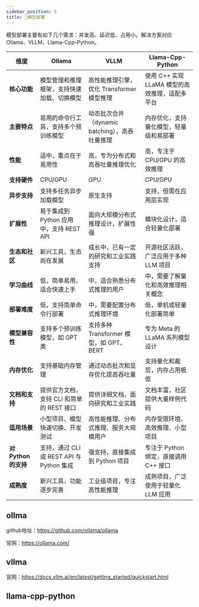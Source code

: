 ```yaml
---
sidebar_position: 5
title: 🚧模型部署
---
```



模型部署主要有如下几个需求：并发高、延迟低、占用小。解决方案对应Ollama、VLLM、Llama-Cpp-Python。

| 维度                   | Ollama                                             | VLLM                                            | Llama-Cpp-Python                                |
|------------------------|---------------------------------------------------|------------------------------------------------|------------------------------------------------|
| **核心功能**           | 模型管理和推理框架，支持快速加载、切换模型         | 高性能推理引擎，优化 Transformer 模型推理       | 使用 C++ 实现 LLaMA 模型的高效推理，适配多平台  |
| **主要特点**           | 易用的命令行工具，支持多个预训练模型               | 动态批次合并（dynamic batching），高吞吐量推理   | 内存优化，支持量化模型，轻量级和易部署          |
| **性能**               | 适中，重点在于易用性                              | 高，专为分布式和高吞吐量推理优化                | 高，专注于 CPU/GPU 的高效推理                   |
| **支持硬件**           | CPU/GPU                                           | GPU                                            | CPU/GPU                                         |
| **异步支持**           | 支持多任务异步加载模型                             | 原生支持                                        | 支持，但需在应用层实现                          |
| **扩展性**             | 易于集成到 Python 应用中，支持 REST API             | 面向大规模分布式推理设计，扩展性强              | 模块化设计，适合轻量化部署                      |
| **生态和社区**         | 新兴工具，生态尚在发展                            | 成长中，已有一定的研究和工业实践支持            | 开源社区活跃，广泛应用于多种 LLM 项目           |
| **学习曲线**           | 低，简单易用，适合快速上手                        | 中，适合熟悉分布式推理的用户                    | 中，需要了解量化和高效推理相关概念              |
| **部署难度**           | 低，支持简单命令行部署                             | 中，需要配置分布式推理环境                      | 低，单机或轻量化部署简单                        |
| **模型兼容性**         | 支持多个预训练模型，如 GPT 类                     | 支持多种 Transformer 模型，如 GPT、BERT         | 专为 Meta 的 LLaMA 系列模型设计                 |
| **内存优化**           | 支持基础内存管理                                   | 通过动态批次和显存优化提高吞吐量                | 支持量化和裁剪，内存占用极低                    |
| **文档和支持**         | 提供官方文档，支持 CLI 和简单的 REST 接口           | 提供详细文档，面向研究和工业实践                | 文档丰富，社区提供大量样例代码                  |
| **适用场景**           | 小型项目、模型快速切换、开发测试                   | 高性能推理、分布式推理、服务大规模用户          | 内存受限环境、高效推理、小型项目                |
| **对 Python 的支持**   | 支持，通过 CLI 或 REST API 与 Python 集成           | 强支持，直接集成到 Python 项目                  | 专注于 Python 绑定，直接调用 C++ 接口            |
| **成熟度**             | 新兴工具，功能逐步完善                            | 工业级项目，专注高性能推理                      | 成熟项目，广泛使用于轻量化 LLM 应用             |


## ollma

github地址：https://github.com/ollama/ollama

官网：https://ollama.com/

## vllma


官网：https://docs.vllm.ai/en/latest/getting_started/quickstart.html


## llama-cpp-python

